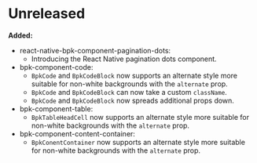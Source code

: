 # Unreleased

**Added:**
- react-native-bpk-component-pagination-dots:
  - Introducing the React Native pagination dots component.
- bpk-component-code:
  - `BpkCode` and `BpkCodeBlock` now supports an alternate style more suitable for non-white backgrounds with the `alternate` prop.
  - `BpkCode` and `BpkCodeBlock` can now take a custom `className`.
  - `BpkCode` and `BpkCodeBlock` now spreads additional props down.
- bpk-component-table:
  - `BpkTableHeadCell` now supports an alternate style more suitable for non-white backgrounds with the `alternate` prop.
- bpk-component-content-container:
  - `BpkConentContainer` now supports an alternate style more suitable for non-white backgrounds with the `alternate` prop.

